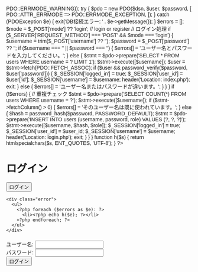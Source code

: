 <?php
session_start();
// DB接続設定
$dsn = 'mysql:dbname=tb270595db;host=localhost';
$user = 'tb-270594';
$password = 'w6fETMAwuw';
$pdo = new PDO($dsn, $user, $password, array(PDO::ATTR_ERRMODE => PDO::ERRMODE_WARNING));
try {
    $pdo = new PDO($dsn, $user, $password, [
        PDO::ATTR_ERRMODE => PDO::ERRMODE_EXCEPTION,
    ]);
} catch (PDOException $e) {
    exit('DB接続エラー: ' . $e->getMessage());
}

$errors = [];
$mode   = $_POST['mode'] ?? 'login'; // login or register

// ログイン処理
if ($_SERVER['REQUEST_METHOD'] === 'POST' && $mode === 'login') {
    $username = trim($_POST['username'] ?? '');
    $password = $_POST['password'] ?? '';

    if ($username === '' || $password === '') {
        $errors[] = 'ユーザー名とパスワードを入力してください。';
    } else {
        $stmt = $pdo->prepare('SELECT * FROM users WHERE username = ? LIMIT 1');
        $stmt->execute([$username]);
        $user = $stmt->fetch(PDO::FETCH_ASSOC);

        if ($user && password_verify($password, $user['password'])) {
            $_SESSION['logged_in'] = true;
            $_SESSION['user_id']   = $user['id']; 
            $_SESSION['username']  = $username;
            header('Location: index.php');
            exit;
        } else {
            $errors[] = 'ユーザー名またはパスワードが違います。';
        }
    }
}

    if (!$errors) {
        // 重複チェック
        $stmt = $pdo->prepare('SELECT COUNT(*) FROM users WHERE username = ?');
        $stmt->execute([$username]);
        if ($stmt->fetchColumn() > 0) {
            $errors[] = 'そのユーザー名は既に使われています。';
        } else {
            $hash = password_hash($password, PASSWORD_DEFAULT);
            $stmt = $pdo->prepare('INSERT INTO users (username, password, role) VALUES (?, ?, ?)');
            $stmt->execute([$username, $hash, $role]);
            $_SESSION['logged_in'] = true;
            $_SESSION['user_id']   = $user_id;
            $_SESSION['username']  = $username;
            header('Location: login.php');
            exit;
        }
    }
}

function h($s) { return htmlspecialchars($s, ENT_QUOTES, 'UTF-8'); }
?>
<!DOCTYPE html>
<html lang="ja">
<head>
  <meta charset="UTF-8">
  <title>タイトル</title>
  <style>
    body { font-family: sans-serif; padding:20px; }
    .tab-btn { margin-right:10px; }
    form { margin-top:20px; }
    .error { color:red; }
    #admin-question { display:none; margin-top:10px; }
  </style>
</head>
<body>
  <h1 id="form-title">ログイン</h1>

  <button class="tab-btn" onclick="switchTab('login')">ログイン</button>
  <?php if ($errors): ?>
    <div class="error">
      <ul>
        <?php foreach ($errors as $e): ?>
          <li><?php echo h($e); ?></li>
        <?php endforeach; ?>
      </ul>
    </div>
  <?php endif; ?>

  <form method="post" action="">
    <input type="hidden" id="mode" name="mode" value="<?php echo h($mode); ?>">
    <div>
      <label for="username">ユーザー名:</label>
      <input id="username" name="username" type="text" required>
    </div>
    <div>
      <label for="password">パスワード:</label>
      <input id="password" name="password" type="password" required>
    </div>
    <div>
      <button id="submit-btn" type="submit">ログイン</button>
    </div>
  </form>
</body>
</html>

